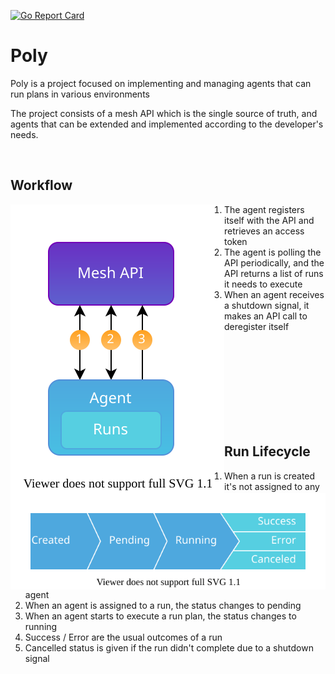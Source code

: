 [![Go Report Card](https://goreportcard.com/badge/github.com/do87/poly/src?1)](https://goreportcard.com/report/github.com/do87/poly/src)

# Poly

Poly is a project focused on implementing and managing agents that can run plans in various environments

The project consists of a mesh API which is the single source of truth, and agents that can be extended and implemented according to the developer's needs.

<br />

## Workflow

<img src="statics/workflow.svg" alt="workflow" align="left">
<span>

1. The agent registers itself with the API and retrieves an access token
2. The agent is polling the API periodically, and the API returns a list of runs it needs to execute
3. When an agent receives a shutdown signal, it makes an API call to deregister itself
</span>
<br><br><br><br><br><br><br><br>

## Run Lifecycle

<img src="statics/lifecycle.svg" alt="lifecycle" align="left">
<div>

1. When a run is created it's not assigned to any agent
2. When an agent is assigned to a run, the status changes to pending
3. When an agent starts to execute a run plan, the status changes to running
4. Success / Error are the usual outcomes of a run
5. Cancelled status is given if the run didn't complete due to a shutdown signal

</div>
